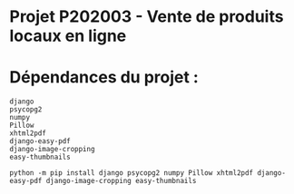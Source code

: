 # Projet P202003 - Vente de produits locaux en ligne







# Dépendances du projet : 
```
django
psycopg2
numpy
Pillow
xhtml2pdf
django-easy-pdf
django-image-cropping
easy-thumbnails
```
```
python -m pip install django psycopg2 numpy Pillow xhtml2pdf django-easy-pdf django-image-cropping easy-thumbnails
```